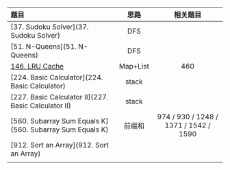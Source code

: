 | 题目                                                      |   思路   |               相关题目                |
| :-------------------------------------------------------- | :------: | :-----------------------------------: |
| [37. Sudoku Solver](37. Sudoku Solver)                    |   DFS    |                                       |
| [51. N-Queens](51. N-Queens)                              |   DFS    |                                       |
| [146. LRU Cache](https://leetcode.cn/problems/lru-cache/) | Map+List |                  460                  |
| [224. Basic Calculator](224. Basic Calculator)            |  stack   |                                       |
| [227. Basic Calculator II](227. Basic Calculator II)      |  stack   |                                       |
| [560. Subarray Sum Equals K](560. Subarray Sum Equals K)  |  前缀和  | 974 / 930 / 1248 / 1371 / 1542 / 1590 |
| [912. Sort an Array](912. Sort an Array)                  |          |                                       |
|                                                           |          |                                       |
